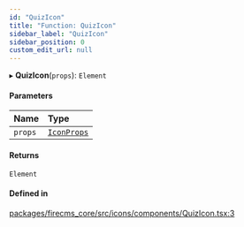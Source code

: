```yaml
---
id: "QuizIcon"
title: "Function: QuizIcon"
sidebar_label: "QuizIcon"
sidebar_position: 0
custom_edit_url: null
---
```


▸ **QuizIcon**(`props`): `Element`

#### Parameters

| Name | Type |
| :------ | :------ |
| `props` | [`IconProps`](../types/IconProps.md) |

#### Returns

`Element`

#### Defined in

[packages/firecms_core/src/icons/components/QuizIcon.tsx:3](https://github.com/FireCMSco/firecms/blob/d45f3739/packages/firecms_core/src/icons/components/QuizIcon.tsx#L3)
